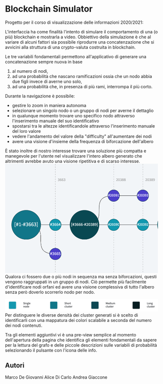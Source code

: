 # Blockchain Simulator
Progetto per il corso di visualizzazione delle informazioni 2020/2021:




L'interfaccia ha come finalità l'intento di simulare il comportamento di una (o più) blockchain e mostrarla a video.
Obbiettivo della simulazione è che al variare di alcuni fattori sia possibile riprodurre una concatenzazione che si avvicini alla struttura di una crypto-valuta costruita in blockchain.

Le tre variabili fondamentali permettono all'applicativo di generare una concatenazione sempre nuova in base 

1) al numero di nodi,
2) ad una probabilità che nascano ramificazioni ossia che un nodo abbia due figli invece di averne uno solo,
3) ad una probabilità che, in presenza di più rami, interrompa il più corto.

Durante la navigazione è possibile:
- gestire lo zoom in maniera autonoma
- selezionare un singolo nodo o un gruppo di nodi per averne il dettaglio
- in qualunque momento trovare uno specifico nodo attraverso l'inserimento manuale del suo identificativo
- spostarsi tra le altezze identificandole attraverso l'inserimento manuale del loro valore
- vedere l'andamento del valore della "difficulty" all'aumentare dei nodi 
- avere una visione d'insieme della frequenza di biforcazione dell'albero


È stato inoltre di nostro interesse trovare una soluzione più compatta e manegevole per l'utente nel visualizzare l'intero albero generato che altrimenti avrebbe avuto una visione ripetitiva e di scarso interesse. 
![alt text](/images/graph.png)
Qualora ci fossero due o più nodi in sequenza ma senza biforcazioni, questi vengono raggruppati in un gruppo di nodi. 
Ciò permette più facilmente d'identificare nodi orfani ed avere una visione complessiva di tutto l'albero senza però doverlo scorrerlo nodo per nodo.

![alt text](/images/mappatura.png)
Per distinguere le diverse densità dei cluster generati si è scelto di identificarli con una mappatura dei colori scalabile a seconda del numero dei nodi contenuti.



Tra gli elementi aggiuntivi vi è una pre-view semplice al momento dell'apertura della pagina che identifica gli elementi fondamentali da sapere per la lettura del grafo e delle piccole descrizioni sulle variabili di probabilità selezionando il pulsante con l'icona delle info.


## Autori
Marco De Giovanni 
Alice Di Carlo
Andrea Giaccone